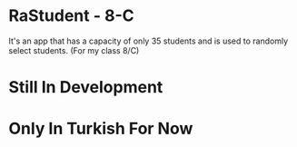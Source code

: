 # RaStudent - 8-C
It's an app that has a capacity of only 35 students and is used to randomly select students. (For my class 8/C)

# Still In Development
# Only In Turkish For Now
